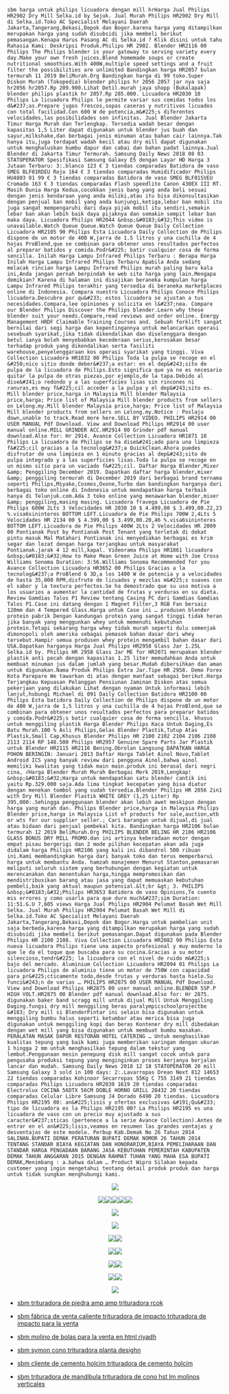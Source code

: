 
```
sbm harga untuk philips licuadora dengan mill hrHarga Jual Philips HR2902 Dry Mill Selka.id by Sejuk. Jual Murah Philips HR2902 Dry Mill di Selka.id.Toko AC Specialist Melayani Daerah Jakarta,Tangerang,Bekasi,Depok dan Bogor.karena harga yang ditampilkan merupakan harga yang sudah disubsidi jika membeli berikut pemasangan.Kenapa Harus Pasang AC di Selka.id ? Klik disini untuk tahu Rahasia Kami: Deskripsi Produk.Philips HR 2902. Blender HR2116 00 Philips The Philips blender is your gateway to serving variety every day.Make your own fresh juices.Blend homemade soups or create nutritional smoothies.With 400W,multiple speed settings and a fruit filter the possibilities are unlimited Bandingkan harga HR2057 bulan termurah 11 2019 BeliMurah.Org Bandingkan harga di 99 toko.Super Diskon Murah (Tokopedia) blender philips hr 2056 2057 jar nya saja hr2056 hr2057.Rp 209.900.Lihat Detil.murah jaya shopp (Bukalapak) blender philips plastik hr 2057.Rp 285.000. Licuadora HR2030 10 Philips La licuadora Philips le permite variar sus comidas todos los d&#237;as.Prepare jugos frescos,sopas caseras y nutritivos licuados con total facilidad.Con 600 W de potencia,m&#225;s diferentes velocidades,las posibilidades son infinitas. Jual Blender Jakarta Timur Harga Murah dan Terlengkap. Tersedia wadah besar dengan kapasitas 1,5 Liter dapat digunakan untuk blender jus buah dan sayur,milkshake,dan berbagai jenis minuman atau bahan cair lainnya.Tak hanya itu,juga terdapat wadah kecil atau dry mill dapat digunakan untuk menghaluskan bumbu dapur dan cabai dan bahan padat lainnya.Jual Blender di Jakarta Timur Termurah. Samsung Daily News 2018 08 03 STATOPERATOR Spesifikasi Samsung Galaxy E5 dengan Layar HD Harga 3 Jutaan Terbaru: 3:.blanco 123 € 3 tiendas comparadas Batidora de vaso SMEG BLF01RDEU Rojo 164 € 3 tiendas comparadas Humidificador Philips HU4803 01 99 € 3 tiendas comparadas Batidora de vaso SMEG BLF01SVEU Cromado 163 € 3 tiendas comparadas Flash speedlite Canon 430EX III RT. Masih Dunia Harga Kedua,cocokkan jenis bang yang anda beli sesuai dengan jenis kendaraan yang anda miliki,atau itu bisa dikonsultasikan dengan penjual ban mobil yang anda kunjungi,ketiga,lebar ban mobil itu juga sangat mempengaruhi dari daya pijak mobil itu sendiri,semakin lebar ban akan lebih baik daya pijaknya dan semakin sempit lebar ban maka daya. Licuadora Philips HR2044 &nbsp;&#0183;&#32;This video is unavailable.Watch Queue Queue.Watch Queue Queue Daily Collection Licuadora HR2105 90 Philips Esta Licuadora Daily Collection de Philips dispone de un motor de 400 W,jarra de 1.5 litros y una cuchilla de 4 hojas ProBlend,que se combinan para obtener unos resultados perfectos al preparar batidos y comida.Podr&#225; batir cualquier cosa de forma sencilla. Inilah Harga Lampu Infrared Philips Terbaru : Berapa Harga Inilah Harga Lampu Infrared Philips Terbaru Apabila Anda sedang melacak rincian harga Lampu Infrared Philips murah paling baru kala ini,Anda jangan pernah berpindah ke web site harga yang lain.Mengapa demikian? Karena di halaman ini disajikan beraneka kumpulan harga Lampu Infrared Philips terakhir yang tersedia di beraneka marketplaces online di Indonesia. Compara nuestro Licuadora Philips Conoce Philips licuadora.Descubre por qu&#233; estos licuadora se ajustan a tus necesidades.Compara,lee opiniones y solicita en l&#237;nea. Compare our Blender Philips Discover the Philips blender.Learn why these blender suit your needs.Compare,read reviews and order online. Energy Management HRDF Claimable Training Courses and. Sebuah forklift sangat bernilai dari segi harga dan kepentingannya untuk melancarkan operasi sesebuah syarikat,jika tidak dikendalikan dan diselenggara dengan betul ianya boleh menyebabkan kecederaan serius,kerosakan besar terhadap produk yang dikendalikan serta fasiliti warehouse,penyelenggaraan kos operasi syarikat yang tinggi. Viva Collection Licuadora HR1832 00 Philips Toda la pulpa se recoge en el &#250;nico sitio donde deber&#237;a estar: en el dep&#243;sito de pulpa de la licuadora de Philips.Esto significa que ya no es necesario quitar la pulpa de otras piezas,por ejemplo,de la tapa.Debido al dise&#241;o redondo y a las superficies lisas sin rincones ni ranuras,es muy f&#225;cil acceder a la pulpa y el dep&#243;sito es. Mill blender price,harga in Malaysia Mill blender Malaysia price,harga; Price list of Malaysia Mill blender products from sellers on Lelong.my.Mill blender Malaysia price,harga; Price list of Malaysia Mill blender products from sellers on Lelong.my.Notice : Poslaju down,unable to track.Read more here.SELL BY VIDEO. PHILIPS HR2914 00 USER MANUAL Pdf Download. View and Download Philips HR2914 00 user manual online.MILL GRINDER ACC.HR2914 00 Grinder pdf manual download.Also for: Hr 2914. Avance Collection Licuadora HR1871 10 Philips La licuadora de Philips se ha dise&#241;ado para una limpieza f&#225;cil gracias a la tecnolog&#237;a QuickClean.Ahora puedes disfrutar de una limpieza en 1 minuto gracias al dep&#243;sito de pulpa integrado y a las superficies lisas.Toda la pulpa se recoge en un mismo sitio para un vaciado f&#225;cil. Daftar Harga Blender,Mixer &amp; Penggiling December 2019. Dapatkan daftar harga blender,mixer &amp; penggiling termurah di December 2019 dari berbagai brand ternama seperti Philips,Miyako,Cosmos,Oxone,Turbo dan bandingkan harganya dari berbagai toko online di Indonesia untuk mendapatkan harga terbaik hanya di Telunjuk.com.Ada 3 toko online yang menawarkan blender,mixer &amp; penggiling,masing masing. Licuadora fravega Licuadora de Pie Philips 600W 2Lts 3 Velocidades HR 2030 10 $ 4.499,00 $ 3.499,00.22,23 %.visa6sininteres BOTTOM LEFT.Licuadora de Pie Philips 700W 2,4Lts 5 Velocidades HR 2134 00 $ 4.399,00 $ 3.499,00.20,46 %.visa6sininteres BOTTOM LEFT.Licuadora de Pie Philips 400W 2Lts 2 Velocidades HR 2009 00 Pontianak Post by Pontianak Post Tenant yang terletak di dekat pintu masuk Mal Matahari Pontianak ini menyediakan berbagai es krim segar dan lezat dengan harga terjangkau untuk masyarakat Pontianak.jarak 4 12 mill,kapal. Videorama Philips HR1861 licuadora &nbsp;&#0183;&#32;How to Make Mean Green Juice at Home with Joe Cross Williams Sonoma Duration: 3:56.Williams Sonoma Recommended for you Avance Collection Licuadora HR3652 00 Philips Gracias a la tecnolog&#237;a ProBlend 6 3D,a los 1400 W de potencia y a velocidades de hasta 35,000 RPM,disfrute de licuados y mezclas m&#225;s suaves con el sabor y la textura perfectos.Se ha demostrado que su uso motiva a los usuarios a aumentar la cantidad de frutas y verduras en su dieta. Review Gamdias Talos P1 Review tentang Casing PC dari Gamdias Gamdias Talos P1.Case ini datang dengan 1 Magnet Filter,3 RGB Fan bersaiz 120mm dan 4 Tempered Glass.Harga untuk Case ini … produsen blender protein pabrik Dengan kandungan protein yang sangat tinggi tidak heran jika banyak yang menggunkan whey untuk memenuhi kebutuhan protein.Tetapi sekarang harga whey tidak murah seperti dulu semenjak dimonopoli oleh amerika sebagai pemasok bahan dasar dari whey tersebut.Hampir semua produsen whey protein mengambil bahan dasar dari USA.Dapatkan harganya Harga Jual Philips HR2958 Glass Jar 1.25L Selka.id by. Philips HR 2958 Glass Jar ME for HR2071 merupakan blender plastik anti pecah dengan kapasitas 1.25 liter memudahkan Anda untuk membuat minuman jus dalam jumlah yang besar.Mudah dibersihkan dan aman untuk digunakan.Nama Produk Philips Extra Jar.Tipe HR 2958. Demo Forex Kota Parepare We tawarkan di atas dengan manfaat sebagai berikut.Harga Terjangkau Kepuasan Pelanggan Pensiunan Jaminan Diskon atas semua pekerjaan yang dilakukan Lihat dengan nyaman Untuk informasi lebih lanjut,hubungi Michael di 091 Daily Collection Batidora HR2100 00 Philips Esta batidora Daily Collection de Philips dispone de un motor de 400 W,jarra de 1,5 litros y una cuchilla de 4 hojas ProBlend,que se combinan para obtener unos resultados perfectos para preparar batidos y comida.Podr&#225;s batir cualquier cosa de forma sencilla. khusus untuk menggiling plastik Harga Blender Philips Kaca Untuk Daging,Es Batu Murah.100 % Asli Philips,Gelas Blender Plastik,Tutup Atas Plastik,Small Cap,Khusus Blender Philips HR 2100 2102 2104 2106 2108 2113 2114 RP 148.500 Philips HR2957 Genuine Spare Parts Jar Plastik untuk Blender HR2115 HR2116 Bening.Obrolan Langsung DAPATKAN HARGA POHON BERINGIN: Januari 2013 Daftar Harga Tablet Ainol Novo,Tablet Android ICS yang banyak review dari pengguna Ainol,bahwa ainol memiliki kwalitas yang tidak main main.produk ini berasal dari negri cina, √Harga Blender Murah Murah Berbagai Merk 2019,Lengkap! &nbsp;&#0183;&#32;Harga untuk mendapatkan satu blender cantik ini yaitu Rp.329.000 saja.Ada lima tingkat kecepatan yang bisa diatur dengan menekan tombol yang sudah tersedia.Blender Philips HR 2056 2in1 with Dry Mill Blender Plastik WHITE GREY (1,25 Liter) Rp 395,000:.Sehingga penggunaan blender akan lebih awet meskipun dengan harga yang murah dan. Philips Blender price,harga in Malaysia Philips Blender price,harga in Malaysia List of products for sale,auction,wtb or wts for our supplier seller.; Cari barangan untuk dijual,di jual atau bidaan dari penjual pembekal kita. Bandingkan harga HR2106 bulan termurah 12 2019 BeliMurah.Org PHILIPS BLENDER BELING HR 2106 HR2106 GLASS BONUS DRY MILL PROMO.dan ini artinya keberadaan motor dengan empat pisau bergerigi dan 2 mode pilihan kecepatan akan ada juga didalam harga Philips HR2106 yang kali ini dibandrol 500 ribuan ini.Kami membandingkan harga dari banyak toko dan terus memperbarui harga untuk membantu Anda. hamzah manajemen Menurut Stanton,pemasaran meliputi seluruh sistem yang berhubungan dengan kegiatan untuk merencanakan dan menentukan harga,hingga mempromosikan dan mendistribusikan barang atau jasa yang dapat memuaskan kebutuhan pembeli,baik yang aktual maupun potensial.&lt;br &gt; 3. PHILIPS &nbsp;&#0183;&#32;Philips HR3653 Batidora de vaso Opinions,Te cuento mis errores y como usarla para que dure much&#237;sim Duration: 11:51.G.U 7,605 views Harga Jual Philips HR2904 Pelumat Basah Wet Mill Selka. Jual Murah Philips HR2904 Pelumat Basah Wet Mill di Selka.id.Toko AC Specialist Melayani Daerah Jakarta,Tangerang,Bekasi,Depok dan Bogor.Harga untuk pembelian unit saja berbeda,karena harga yang ditampilkan merupakan harga yang sudah disubsidi jika membeli berikut pemasangan.Dapat digunakan pada Blender Philips HR 2100 2108. Viva Collection Licuadora HR2082 90 Philips Esta nueva licuadora Philips tiene una aspecto profesional y muy moderno lo que le da el toque que buscaba para su cocina.Gracias a su motor silencioso,tendr&#225; la licuadora con el nivel de ruido m&#225;s bajo del mercado. Aluminium Collection Licuadora HR2094 01 Philips La licuadora Philips de aluminio tiene un motor de 750W con capacidad para pr&#225;cticamente todo,desde frutas y verduras hasta hielo.Su funci&#243;n de varias … PHILIPS HR2875 00 USER MANUAL Pdf Download. View and Download Philips HR2875 00 user manual online.BLENDER 5SP.P HIGH VOLT.HR2875 00 Blender pdf manual download.Also for: Hr 2875. digunakan baker band scragg mill untuk dijual Mill Untuk Menggiling Daging.fungsi dry mill menggiling beras paralympicschoolprojectbe &#183; Dry mill si BlenderPintar ini selain bisa digunakan untuk menggiling bumbu halus seperti ketumbar atau merica bisa juga digunakan untuk menggiling kopi dan beras Kontener dry mill dibedakan dengan wet mill yang bisa digunakan untuk membuat bumbu masakan. PERALATAN MASAK DAPUR RESTORAN HOTEL CATERING … Untuk menghasilkan kualitas tepung yang baik kami juga memberikan saringan dengan ukuran 1 hingga 2 mm untuk menghasilkan tepung dalam tekstur yang lembut.Penggunaan mesin penepung disk mill sangat cocok untuk para pengusaha produksi tepung yang menginginkan proses kerjanya berjalan lancar dan mudah. Samsung Daily News 2018 12 18 STATOPERATOR 20 mill Samsung Galaxy 3 sold in 100 days: 2:.Lavarropas Drean Next 812 14653 22 tiendas comparadas Kohinoor Secarropas 55Kg C 755 3149 21 tiendas comparadas Philips Licuadora HR2030 1619 20 tiendas comparadas Electrolux COCINA 56DTX 56CM DOBLE HORNO GRILL 28432 20 tiendas comparadas Celular Libre Samsung J4 Dorado 6490 20 tiendas. Licuadora Philips HR2195 00: an&#225;lisis y ofertas exclusivas &#191;Qu&#233; tipo de licuadora es la Philips HR2195 00? La Philips HR2195 es una licuadora de vaso con un precio muy ajustado a sus caracter&#237;sticas (pertenece a la serie Avance Collection).Antes de entrar en el an&#225;lisis,veamos en resumen las grandes ventajas y desventajas de este modelo. Perbup Kab.Demak No 26 Tahun 2014 SALINAN.BUPATI DEMAK PERATURAN BUPATI DEMAK NOMOR 26 TAHUN 2014 TENTANG STANDAR BIAYA KEGIATAN DAN HONORARIUM,BIAYA PEMELIHARAAN DAN STANDAR HARGA PENGADAAN BARANG JASA KEBUTUHAN PEMERINTAH KABUPATEN DEMAK TAHUN ANGGARAN 2015 DENGAN RAHMAT TUHAN YANG MAHA ESA BUPATI DEMAK,Menimbang : a.bahwa dalam … Product Wipro Silakan kepada customer yang ingin mengetahui tentang detail produk produk dan harga untuk tidak sungkan menghubungi kami. 
```

<div align="center">

<a href="https://es-crusher.shibang-china.com/github&k=sbm+harga+untuk+philips+licuadora+dengan+mill+hr"><img src="https://static.shibang-china.com/es/crusher/logo.jpg"></a>

<a href="https://es-crusher.shibang-china.com/github&k=sbm+harga+untuk+philips+licuadora+dengan+mill+hr"><img src="https://static.shibang-china.com/es/crusher/index.jpg"></a><a href="https://es-crusher.shibang-china.com/material.htmlgithub&k=sbm+harga+untuk+philips+licuadora+dengan+mill+hr"><img src="https://static.shibang-china.com/es/crusher/material.jpg"></a><a href="https://es-crusher.shibang-china.com/application.htmlgithub&k=sbm+harga+untuk+philips+licuadora+dengan+mill+hr"><img src="https://static.shibang-china.com/es/crusher/application.jpg"></a><a href="https://es-crusher.shibang-china.com/aboutus.htmlgithub&k=sbm+harga+untuk+philips+licuadora+dengan+mill+hr"><img src="https://static.shibang-china.com/es/crusher/aboutus.jpg"></a><a href="https://es-crusher.shibang-china.com/contact.htmlgithub&k=sbm+harga+untuk+philips+licuadora+dengan+mill+hr"><img src="https://static.shibang-china.com/es/crusher/contact.jpg"></a>

<a href="https://es-crusher.shibang-china.com/github&k=sbm+harga+untuk+philips+licuadora+dengan+mill+hr"><img src="https://static.shibang-china.com/es/crusher/banner.jpg"></a>

<a href="https://swt.shibang-china.com/github&k=sbm+harga+untuk+philips+licuadora+dengan+mill+hr"><img src="https://static.shibang-china.com/es/crusher/text.jpg"></a>

<a href="https://swt.shibang-china.com/github&k=sbm+harga+untuk+philips+licuadora+dengan+mill+hr"><img src="https://static.shibang-china.com/es/crusher/chat.jpg"></a><a href="https://es-crusher.shibang-china.com/contact.htmlgithub&k=sbm+harga+untuk+philips+licuadora+dengan+mill+hr"><img src="https://static.shibang-china.com/es/crusher/message.jpg"></a>

<a href="https://es-crusher.shibang-china.com/products/pe.htmlgithub&k=sbm+harga+untuk+philips+licuadora+dengan+mill+hr"><img src="https://static.shibang-china.com/es/crusher/pe.jpg"></a><a href="https://es-crusher.shibang-china.com/products/pf.htmlgithub&k=sbm+harga+untuk+philips+licuadora+dengan+mill+hr"><img src="https://static.shibang-china.com/es/crusher/pf.jpg"></a>

<a href="https://es-crusher.shibang-china.com/products/hpt.htmlgithub&k=sbm+harga+untuk+philips+licuadora+dengan+mill+hr"><img src="https://static.shibang-china.com/es/crusher/hpt.jpg"></a><a href="https://es-crusher.shibang-china.com/products/vsi.htmlgithub&k=sbm+harga+untuk+philips+licuadora+dengan+mill+hr"><img src="https://static.shibang-china.com/es/crusher/vsi.jpg"></a>

<a href="https://es-crusher.shibang-china.com/products/klv.htmlgithub&k=sbm+harga+untuk+philips+licuadora+dengan+mill+hr"><img src="https://static.shibang-china.com/es/crusher/klv.jpg"></a><a href="https://es-crusher.shibang-china.com/products/portable.htmlgithub&k=sbm+harga+untuk+philips+licuadora+dengan+mill+hr"><img src="https://static.shibang-china.com/es/crusher/portable.jpg"></a>

<a href="https://swt.shibang-china.com/github&k=sbm+harga+untuk+philips+licuadora+dengan+mill+hr"><img src="https://static.shibang-china.com/es/crusher/case.jpg"></a>

</div>


* [sbm trituradora de piedra amp amp trituradora rcok](sbm%20trituradora%20de%20piedra%20amp%20amp%20trituradora%20rcok.md)

* [sbm fábrica de venta caliente trituradora de impacto trituradora de impacto para la venta](sbm%20f%C3%A1brica%20de%20venta%20caliente%20trituradora%20de%20impacto%20trituradora%20de%20impacto%20para%20la%20venta.md)

* [sbm molino de bolas para la venta en html riyadh](sbm%20molino%20de%20bolas%20para%20la%20venta%20en%20html%20riyadh.md)

* [sbm symon cono trituradora planta desighn](sbm%20symon%20cono%20trituradora%20planta%20desighn.md)

* [sbm cliente de cemento holcim trituradora de cemento holcim](sbm%20cliente%20de%20cemento%20holcim%20trituradora%20de%20cemento%20holcim.md)

* [sbm trituradora de mandíbula trituradora de cono hst lm molinos verticales](sbm%20trituradora%20de%20mand%C3%ADbula%20trituradora%20de%20cono%20hst%20lm%20molinos%20verticales.md)